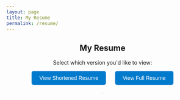 ```yaml
---
layout: page
title: My Resume
permalink: /resume/
---
```


<style>
.resume-buttons {
  text-align: center;
  margin-bottom: 1.5em;
}
.resume-buttons button {
  margin: 0 10px;
  padding: 10px 20px;
  font-size: 1em;
  border: none;
  background-color: #007acc;
  color: white;
  border-radius: 5px;
  cursor: pointer;
  transition: background-color 0.2s ease;
}
.resume-buttons button:hover {
  background-color: #005fa3;
}
#resume-canvas {
  border: 1px solid #ccc;
  display: block;
  margin: auto;
  max-width: 100%;
}
</style>

<h2 style="text-align:center;">My Resume</h2>
<p style="text-align:center;">Select which version you'd like to view:</p>

<div class="resume-buttons">
  <button onclick="loadResume('short')">View Shortened Resume</button>
  <button onclick="loadResume('full')">View Full Resume</button>
</div>

<div style="display: flex; justify-content: center; margin-bottom: 2em;">
  <canvas id="resume-canvas"></canvas>
</div>

<script src="https://cdnjs.cloudflare.com/ajax/libs/pdf.js/3.4.120/pdf.min.js"></script>
<script>
  const canvas = document.getElementById('resume-canvas');
  const ctx = canvas.getContext('2d');
  let resumeDoc = null;
  let currentPage = 1;
  let rendering = false;
  let pendingPage = null;

  const scale = 1.5;
  const resumePaths = {
    short: '/assets/pdfs/Abhishek_Siwakoti_Resume_Short.pdf',
    full: '/assets/pdfs/Abhishek_Siwakoti_Resume_Full.pdf'
  };

  pdfjsLib.GlobalWorkerOptions.workerSrc = 'https://cdnjs.cloudflare.com/ajax/libs/pdf.js/3.4.120/pdf.worker.min.js';

  function renderPage(num) {
    rendering = true;
    resumeDoc.getPage(num).then(page => {
      const viewport = page.getViewport({ scale });
      canvas.height = viewport.height;
      canvas.width = viewport.width;

      const renderContext = {
        canvasContext: ctx,
        viewport: viewport
      };
      page.render(renderContext).promise.then(() => {
        rendering = false;
        if (pendingPage !== null) {
          renderPage(pendingPage);
          pendingPage = null;
        }
      });
    });
  }

  function loadResume(type) {
    const url = resumePaths[type];
    pdfjsLib.getDocument(url).promise.then(pdf => {
      resumeDoc = pdf;
      currentPage = 1;
      renderPage(currentPage);
    });
  }

  // Auto-load shortened resume on first load
  document.addEventListener("DOMContentLoaded", () => {
    loadResume('short');
  });
</script>
